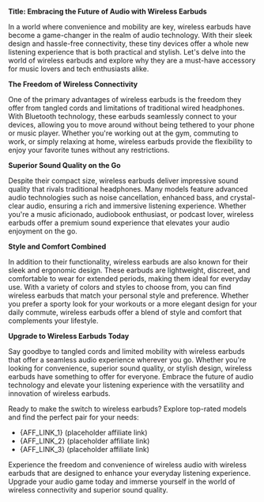 **Title: Embracing the Future of Audio with Wireless Earbuds**

In a world where convenience and mobility are key, wireless earbuds have become a game-changer in the realm of audio technology. With their sleek design and hassle-free connectivity, these tiny devices offer a whole new listening experience that is both practical and stylish. Let's delve into the world of wireless earbuds and explore why they are a must-have accessory for music lovers and tech enthusiasts alike.

**The Freedom of Wireless Connectivity**

One of the primary advantages of wireless earbuds is the freedom they offer from tangled cords and limitations of traditional wired headphones. With Bluetooth technology, these earbuds seamlessly connect to your devices, allowing you to move around without being tethered to your phone or music player. Whether you're working out at the gym, commuting to work, or simply relaxing at home, wireless earbuds provide the flexibility to enjoy your favorite tunes without any restrictions.

**Superior Sound Quality on the Go**

Despite their compact size, wireless earbuds deliver impressive sound quality that rivals traditional headphones. Many models feature advanced audio technologies such as noise cancellation, enhanced bass, and crystal-clear audio, ensuring a rich and immersive listening experience. Whether you're a music aficionado, audiobook enthusiast, or podcast lover, wireless earbuds offer a premium sound experience that elevates your audio enjoyment on the go.

**Style and Comfort Combined**

In addition to their functionality, wireless earbuds are also known for their sleek and ergonomic design. These earbuds are lightweight, discreet, and comfortable to wear for extended periods, making them ideal for everyday use. With a variety of colors and styles to choose from, you can find wireless earbuds that match your personal style and preference. Whether you prefer a sporty look for your workouts or a more elegant design for your daily commute, wireless earbuds offer a blend of style and comfort that complements your lifestyle.

**Upgrade to Wireless Earbuds Today**

Say goodbye to tangled cords and limited mobility with wireless earbuds that offer a seamless audio experience wherever you go. Whether you're looking for convenience, superior sound quality, or stylish design, wireless earbuds have something to offer for everyone. Embrace the future of audio technology and elevate your listening experience with the versatility and innovation of wireless earbuds.

Ready to make the switch to wireless earbuds? Explore top-rated models and find the perfect pair for your needs:
- {AFF_LINK_1} (placeholder affiliate link)
- {AFF_LINK_2} (placeholder affiliate link)
- {AFF_LINK_3} (placeholder affiliate link)

Experience the freedom and convenience of wireless audio with wireless earbuds that are designed to enhance your everyday listening experience. Upgrade your audio game today and immerse yourself in the world of wireless connectivity and superior sound quality.